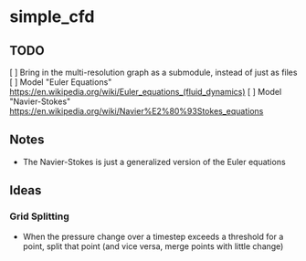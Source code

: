 # simple_cfd

## TODO
[ ] Bring in the multi-resolution graph as a submodule, instead of just as files
[ ] Model "Euler Equations" https://en.wikipedia.org/wiki/Euler_equations_(fluid_dynamics)
[ ] Model "Navier-Stokes" https://en.wikipedia.org/wiki/Navier%E2%80%93Stokes_equations

## Notes
- The Navier-Stokes is just a generalized version of the Euler equations

## Ideas

### Grid Splitting
- When the pressure change over a timestep exceeds a threshold for a point, split that point (and vice versa, merge points with little change)
